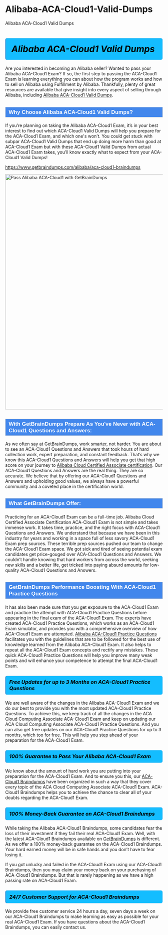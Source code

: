 # Alibaba-ACA-Cloud1-Valid-Dumps
Alibaba ACA-Cloud1 Valid Dumps
<h1><strong><span style="display: block; color: #000000; background: #14BDFF; border: 0.5px solid #AED6F1; border-left: 3px solid #3498DB; padding: .6em; border-radius: 6px;">                     <em>Alibaba ACA-Cloud1 <span class="exam_variation">Valid Dumps</span> </em>                </span></strong>            </h1>                        <p>Are you interested in becoming an Alibaba seller? Wanted to pass your Alibaba ACA-Cloud1 Exam? If so, the first step to passing the ACA-Cloud1 Exam is             learning everything you can about how the program works and how to sell on Alibaba using Fulfillment by Alibaba. Thankfully, plenty of great resources             are available that give insight into every aspect of selling through Alibaba, including <a href="https://www.getbraindumps.com/alibaba/aca-cloud1-braindumps">Alibaba ACA-Cloud1 <span class="exam_variation">Valid Dumps</span></a>.</p>                        <h2 style="background: #4287ec; border: 1px solid #cccccc; padding: 5px 10px;">                <span style="color: #ffffff;">                    <span style="font-size: 11pt;">                        <span style="line-height: normal;">                            <span style="font-family: Calibri,sans-serif;">                                <strong>                                    <span style="font-size: 13.0pt;">Why Choose Alibaba ACA-Cloud1 <span class="exam_variation">Valid Dumps</span>?</span>                                </strong>                            </span>                        </span>                    </span>                </span>            </h2>                        <p>If you’re planning on taking the Alibaba ACA-Cloud1 Exam, it’s in your best interest to find out which ACA-Cloud1 <span class="exam_variation">Valid Dumps</span> will help you prepare for the ACA-Cloud1 Exam,             and which one's won’t. You could get stuck with subpar ACA-Cloud1 <span class="exam_variation">Valid Dumps</span> that end up doing more harm than good at ACA-Cloud1 Exam but with these ACA-Cloud1 <span class="exam_variation">Valid Dumps</span>             from actual ACA-Cloud1 Exam takes, you’ll know exactly what to expect from your ACA-Cloud1 <span class="exam_variation">Valid Dumps</span>!</p>                                    <p><a href="https://www.getbraindumps.com/alibaba/aca-cloud1-braindumps">https://www.getbraindumps.com/alibaba/aca-cloud1-braindumps</a></p>                        <p><a href="https://www.getbraindumps.com/"><img src="https://www.getbraindumps.com/images/get-updated-exam-questions-with-discount-getbraindumps.jpg" class="postImage" alt="Pass Alibaba ACA-Cloud1 with GetBrainDumps" width="750"></a></p>                                        <h2 style="background: #4287ec; border: 1px solid #cccccc; padding: 5px 10px;">                <span style="color: #ffffff;">                    <span style="font-size: 11pt;">                        <span style="line-height: normal;">                            <span style="font-family: Calibri,sans-serif;">                                <strong>                                    <span style="font-size: 13.0pt;">With GetBrainDumps Prepare As You've Never with ACA-Cloud1 <span class="exam_variation2">Questions and Answers</span>:</span>                                </strong>                            </span>                        </span>                    </span>                </span>            </h2>                        <p>As we often say at GetBrainDumps, work smarter, not harder. You are about to see an ACA-Cloud1 <span class="exam_variation2">Questions and Answers</span> that took hours of hard collection work,             expert preparation, and constant feedback. That’s why we know this ACA-Cloud1 <span class="exam_variation2">Questions and Answers</span> will help you get that high score on your journey to             <a href="https://www.getbraindumps.com/alibaba/aca-braindumps.html">Alibaba Cloud Certified Associate certification</a>. Our ACA-Cloud1 <span class="exam_variation2">Questions and Answers</span> are the real thing. They are so accurate. We believe that by offering             our ACA-Cloud1 <span class="exam_variation2">Questions and Answers</span> and upholding good values, we always have a powerful community and a coveted place in the certification world.</p>                        <h2 style="background: #4287ec; border: 1px solid #cccccc; padding: 5px 10px;">                <span style="color: #ffffff;">                    <span style="font-size: 11pt;">                        <span style="line-height: normal;">                            <span style="font-family: Calibri,sans-serif;">                                <strong>                                    <span style="font-size: 13.0pt;">What GetBrainDumps Offer:</span>                                </strong>                            </span>                        </span>                    </span>                </span>            </h2>                        <p>Practicing for an ACA-Cloud1 Exam can be a full-time job. Alibaba Cloud Certified Associate Certification ACA-Cloud1 Exam is not simple and takes immense work.             It takes time, practice, and the right focus with ACA-Cloud1 <span class="exam_variation2">Questions and Answers</span>. We understand that because we have been in this industry for years and working in a             space full of less savory ACA-Cloud1 Exam prep sources. These terrible prep sources pushed our team to change the ACA-Cloud1 Exam space. We got sick and             tired of seeing potential exam candidates get price-gouged over ACA-Cloud1 <span class="exam_variation2">Questions and Answers</span>. We couldn’t handle knowing that hard workers from across the world,             seeking new skills and a better life, get tricked into paying absurd amounts for low-quality ACA-Cloud1 <span class="exam_variation2">Questions and Answers</span>.</p>                        <h2 style="background: #4287ec; border: 1px solid #cccccc; padding: 5px 10px;">                <span style="color: #ffffff;">                    <span style="font-size: 11pt;">                        <span style="line-height: normal;">                            <span style="font-family: Calibri,sans-serif;">                                <strong>                                    <span style="font-size: 13.0pt;">GetBrainDumps Performance Boosting With ACA-Cloud1 <span class="exam_variation3">Practice Questions</span></span>                                </strong>                            </span>                        </span>                    </span>                </span>            </h2>                        <p>It has also been made sure that you get exposure to the ACA-Cloud1 Exam and practice the attempt with ACA-Cloud1 <span class="exam_variation3">Practice Questions</span> before appearing in             the final exam of the ACA-Cloud1 Exam. The experts have created ACA-Cloud1 <span class="exam_variation3">Practice Questions</span>, which works as an ACA-Cloud1 Exam simulator, and provides you with             a comprehensive overview of how ACA-Cloud1 Exam are attempted. <a href="https://www.getbraindumps.com/alibaba-braindumps.html">Alibaba ACA-Cloud1 <span class="exam_variation3">Practice Questions</span></a> facilitates you with the guidelines that are to be followed             for the best use of knowledge learned from the Alibaba ACA-Cloud1 Exam. It also helps to repeat all the ACA-Cloud1 Exam concepts and rectify any mistakes.             These quick ACA-Cloud1 <span class="exam_variation3">Practice Questions</span> will help you improve many weak points and will enhance your competence to attempt the final ACA-Cloud1 Exam.</p>                        <h3>                <strong>                    <span style="display: block; color: #000000; background: #14BDFF; border: 0.5px solid #AED6F1; border-left: 3px solid #3498DB; padding: .6em; border-radius: 6px;">                        <em>Free Updates for up to 3 Months on ACA-Cloud1 <span class="exam_variation3">Practice Questions</span></em>                    </span>                </strong>            </h3>                        <p>We are well aware of the changes in the Alibaba ACA-Cloud1 Exam and we do our best to provide you with the most updated ACA-Cloud1 <span class="exam_variation3">Practice Questions</span>.             To achieve this, we keep track of all the changes in the ACA Cloud Computing Associate ACA-Cloud1 Exam and keep on updating our             ACA Cloud Computing Associate ACA-Cloud1 <span class="exam_variation3">Practice Questions</span>. And you can also get free updates on our ACA-Cloud1 <span class="exam_variation3">Practice Questions</span> for up to 3 months,             which too for free. This will help you step ahead of your preparation for the ACA-Cloud1 Exam.</p>                        <h3>                <strong>                    <span style="display: block; color: #000000; background: #14BDFF; border: 0.5px solid #AED6F1; border-left: 3px solid #3498DB; padding: .6em; border-radius: 6px;">                        <em>100% Guarantee to Pass Your Alibaba ACA-Cloud1 Exam</em>                    </span>                </strong>            </h3>                        <p>We know about the amount of hard work you are putting into your preparation for the ACA-Cloud1 Exam. And to ensure you this, our <a href="https://www.getbraindumps.com/alibaba/aca-cloud1-braindumps">ACA-Cloud1 <span class="exam_variation4">Braindumps</span></a>             have been organized in such a way that they cover every topic of the ACA Cloud Computing Associate ACA-Cloud1 Exam. ACA-Cloud1 <span class="exam_variation4">Braindumps</span>             helps you to achieve the chance to clear all of your doubts regarding the ACA-Cloud1 Exam.</p>                        <h3>                <strong>                    <span style="display: block; color: #000000; background: #14BDFF; border: 0.5px solid #AED6F1; border-left: 3px solid #3498DB; padding: .6em; border-radius: 6px;">                        <em>100% Money-Back Guarantee on ACA-Cloud1 <span class="exam_variation4">Braindumps</span> </em>                    </span>                </strong>            </h3>                        <p>While taking the Alibaba ACA-Cloud1 <span class="exam_variation4">Braindumps</span>, some candidates fear the loss of their investment if they fail their real ACA-Cloud1 Exam. Well, with the latest             ACA-Cloud1 <span class="exam_variation4">Braindumps</span> available on <a href="https://www.getbraindumps.com/alibaba/aca-braindumps.html">GetBrainDumps</a> is different. As we offer a 100% money-back guarantee on the ACA-Cloud1 <span class="exam_variation4">Braindumps</span>. Your hard earned money will be             in safe hands and you don’t have to fear losing it.</p>                        <p>If you got unlucky and failed in the ACA-Cloud1 Exam using our ACA-Cloud1 <span class="exam_variation4">Braindumps</span>, then you may claim your money back on your purchasing of ACA-Cloud1 <span class="exam_variation4">Braindumps</span>.             But that is rarely happening as we have a high passing rate on ACA-Cloud1 Exam.</p>                        <h3>                <strong>                    <span style="display: block; color: #000000; background: #14BDFF; border: 0.5px solid #AED6F1; border-left: 3px solid #3498DB; padding: .6em; border-radius: 6px;">                        <em>24/7 Customer Support for ACA-Cloud1 <span class="exam_variation4">Braindumps</span></em>                    </span>                </strong>            </h3>                        <p>We provide free customer service 24 hours a day, seven days a week on our ACA-Cloud1 <span class="exam_variation4">Braindumps</span> to make learning as easy as possible for your             real ACA-Cloud1 Exam. If you have questions about the ACA-Cloud1 <span class="exam_variation4">Braindumps</span>, you can easily contact us.</p>                    
